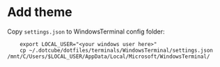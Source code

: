 # Add theme

Copy `settings.json` to WindowsTerminal config folder:

        export LOCAL_USER="<your windows user here>"
        cp ~/.dotcube/dotfiles/terminals/WindowsTerminal/settings.json /mnt/C/Users/$LOCAL_USER/AppData/Local/Microsoft/WindowsTerminal/

